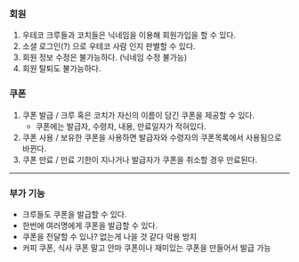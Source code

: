 ### 회원

1. 우테코 크루들과 코치들은 닉네임을 이용해 회원가입을 할 수 있다.
2. 소셜 로그인(?) 으로 우테코 사람 인지 판별할 수 있다.
3. 회원 정보 수정은 불가능하다. (닉네임 수정 불가능)
4. 회원 탈퇴도 불가능하다.



### 쿠폰

1. 쿠폰 발급 / 크루 혹은 코치가 자신의 이름이 담긴 쿠폰을 제공할 수 있다.
   - 쿠폰에는 발급자, 수령자, 내용, 만료일자가 적혀있다.
2. 쿠폰 사용 / 보유한 쿠폰을 사용하면 발급자와 수령자의 쿠폰목록에서 사용됨으로 바뀐다.
3. 쿠폰 만료 / 만료 기한이 지나거나 발급자가 쿠폰을 취소할 경우 만료된다.



---

### 부가 기능

- 크루들도 쿠폰을 발급할 수 있다.
- 한번에 여러명에게 쿠폰을 발급할 수 있다.
- 쿠폰을 전달할 수 있나? 없는게 나을 것 같다 악용 방지
- 커피 쿠폰, 식사 쿠폰 말고 안마 쿠폰이나 재미있는 쿠폰을 만들어서 발급 가능